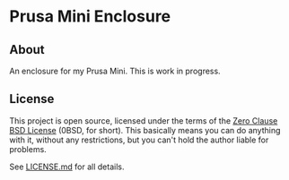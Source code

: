 # Prusa Mini Enclosure

## About

An enclosure for my Prusa Mini. This is work in progress.

## License

This project is open source, licensed under the terms of the [Zero Clause BSD License] (0BSD, for short). This basically means you can do anything with it, without any restrictions, but you can't hold the author liable for problems.

See [LICENSE.md] for all details.

[Zero Clause BSD License]: https://opensource.org/licenses/0BSD
[LICENSE.md]: https://github.com/hannobraun/prusa-mini-enclosure/blob/main/LICENSE.md
